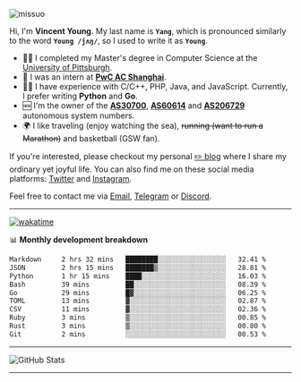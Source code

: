 <p align="left"> <img src="https://komarev.com/ghpvc/?username=missuo&label=Profile%20views&color=0e75b6&style=flat" alt="missuo" /> </p>

Hi, I'm **Vincent Young**. My last name is **`Yang`**, which is pronounced similarly to the word **`Young /jʌŋ/`**, so I used to write it as **`Young`**.

- 👨‍🎓 I completed my Master's degree in Computer Science at the [University of Pittsburgh](https://www.pitt.edu).
- 💼 I was an intern at **[PwC AC Shanghai](https://www.linkedin.com/company/pwc-ac-shanghai/)**.
- 👨‍💻 I have experience with C/C++, PHP, Java, and JavaScript. Currently, I prefer writing **Python** and **Go**.
- 🆕 I'm the owner of the **[AS30700](https://bgp.tools/as/30700)**, **[AS60614](https://bgp.tools/as/60614)** and **[AS206729](https://bgp.tools/as/206729)** autonomous system numbers.
- 🌍 I like traveling (enjoy watching the sea), ~~running (want to run a Marathon)~~ and basketball (GSW fan).

If you're interested, please checkout my personal [✏️ blog](https://missuo.me/) where I share my ordinary yet joyful life. You can also find me on these social media platforms: [Twitter](https://twitter.com/m1ssuo) and [Instagram](https://www.instagram.com/missuo.me).

Feel free to contact me via <a href="mailto:me@owo.nz">Email</a>, [Telegram](https://t.me/missuo) or [Discord](https://discordapp.com/users/missuo#7448).

-------

[![wakatime](https://wakatime.com/badge/user/c13cd961-40ca-417a-afb6-1f9ea8ac295c.svg)](https://wakatime.com/@missuo)

📊 **Monthly development breakdown**
<!--START_SECTION:waka-->

```txt
Markdown     2 hrs 32 mins   ████████░░░░░░░░░░░░░░░░░   32.41 %
JSON         2 hrs 15 mins   ███████▒░░░░░░░░░░░░░░░░░   28.81 %
Python       1 hr 15 mins    ████░░░░░░░░░░░░░░░░░░░░░   16.03 %
Bash         39 mins         ██░░░░░░░░░░░░░░░░░░░░░░░   08.39 %
Go           29 mins         █▓░░░░░░░░░░░░░░░░░░░░░░░   06.25 %
TOML         13 mins         ▓░░░░░░░░░░░░░░░░░░░░░░░░   02.87 %
CSV          11 mins         ▓░░░░░░░░░░░░░░░░░░░░░░░░   02.36 %
Ruby         3 mins          ▒░░░░░░░░░░░░░░░░░░░░░░░░   00.85 %
Rust         3 mins          ▒░░░░░░░░░░░░░░░░░░░░░░░░   00.80 %
Git          2 mins          ░░░░░░░░░░░░░░░░░░░░░░░░░   00.53 %
```

<!--END_SECTION:waka-->

-------

![GitHub Stats](https://github-readme-stats-opal-alpha-76.vercel.app/api?username=missuo&show_icons=true&theme=transparent)

-------

